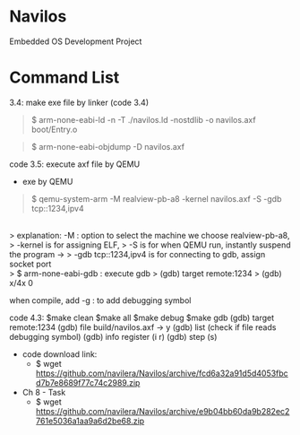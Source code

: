 # Navilos
Embedded OS Development Project

# Command List

3.4: make exe file by linker (code 3.4)
> $ arm-none-eabi-ld -n -T ./navilos.ld -nostdlib -o navilos.axf boot/Entry.o

> $ arm-none-eabi-objdump -D navilos.axf


code 3.5: execute axf file by QEMU
- exe by QEMU 
> $ qemu-system-arm -M realview-pb-a8 -kernel navilos.axf -S -gdb tcp::1234,ipv4
<br>
> explanation: -M : option to select the machine we choose realview-pb-a8, 
> -kernel is for assigning ELF, 
> -S is for when QEMU run, instantly suspend the program -> 
> -gdb tcp::1234,ipv4 is for connecting to gdb, assign socket port
<br>
> $ arm-none-eabi-gdb : execute gdb
> (gdb) target remote:1234
> (gdb) x/4x 0


when compile, add -g : to add debugging symbol


code 4.3:
$make clean
$make all
$make debug
$make gdb
(gdb) target remote:1234
(gdb) file build/navilos.axf -> y
(gdb) list (check if file reads debugging symbol)
(gdb) info register (i r)
(gdb) step (s)


- code download link: 
  - $   wget https://github.com/navilera/Navilos/archive/fcd6a32a91d5d4053fbcd7b7e8689f77c74c2989.zip
- Ch 8 - Task
  - $   wget https://github.com/navilera/Navilos/archive/e9b04bb60da9b282ec2761e5036a1aa9a6d2be68.zip

